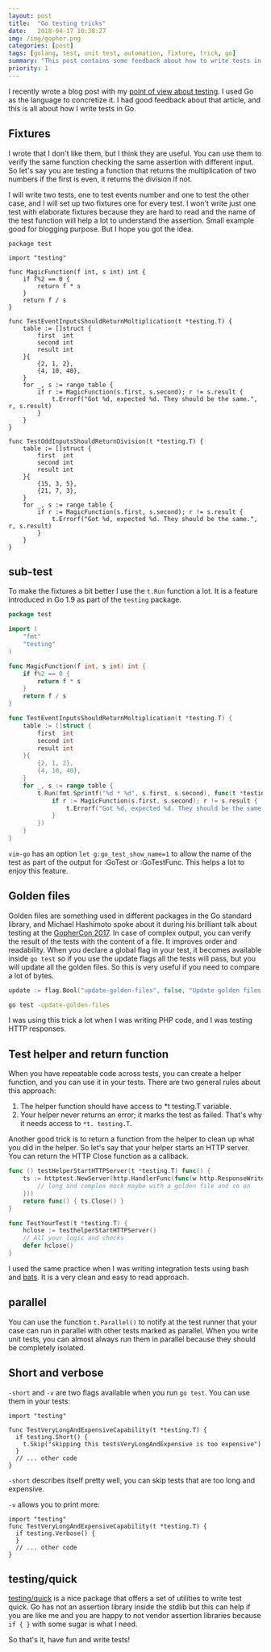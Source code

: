 ```yaml
---
layout: post
title:  "Go testing tricks"
date:   2018-04-17 10:38:27
img: /img/gopher.png
categories: [post]
tags: [golang, test, unit test, automation, fixture, trick, go]
summary: "This post contains some feedback about how to write tests in Go."
priority: 1
---
```

I recently wrote a blog post with my [point of view about
testing](/blog/testing-shit). I used Go as the language to concretize it. I had
good feedback about that article, and this is all about how I write tests in
Go.

## Fixtures
I wrote that I don't like them, but I think they are useful. You can use them
to verify the same function checking the same assertion with different input.
So let's say you are testing a function that returns the multiplication of two
numbers if the first is even, it returns the division if not.

I will write two tests, one to test events number and one to test the other
case, and I will set up two fixtures one for every test. I won't write just one
test with elaborate fixtures because they are hard to read and the name of the
test function will help a lot to understand the assertion. Small example good
for blogging purpose. But I hope you got the idea.

```golang
package test

import "testing"

func MagicFunction(f int, s int) int {
    if f%2 == 0 {
        return f * s
    }
    return f / s
}

func TestEventInputsShouldReturnMoltiplication(t *testing.T) {
    table := []struct {
        first  int
        second int
        result int
    }{
        {2, 1, 2},
        {4, 10, 40},
    }
    for _, s := range table {
        if r := MagicFunction(s.first, s.second); r != s.result {
            t.Errorf("Got %d, expected %d. They should be the same.", r, s.result)
        }
    }
}

func TestOddInputsShouldReturnDivision(t *testing.T) {
    table := []struct {
        first  int
        second int
        result int
    }{
        {15, 3, 5},
        {21, 7, 3},
    }
    for _, s := range table {
        if r := MagicFunction(s.first, s.second); r != s.result {
            t.Errorf("Got %d, expected %d. They should be the same.", r, s.result)
        }
    }
}
```

## sub-test

To make the fixtures a bit better I use the `t.Run` function a lot. It is a
feature introduced in Go 1.9 as part of the `testing` package.

```go
package test

import (
    "fmt"
    "testing"
)

func MagicFunction(f int, s int) int {
    if f%2 == 0 {
        return f * s
    }
    return f / s
}

func TestEventInputsShouldReturnMoltiplication(t *testing.T) {
    table := []struct {
        first  int
        second int
        result int
    }{
        {2, 1, 2},
        {4, 10, 40},
    }
    for _, s := range table {
        t.Run(fmt.Sprintf("%d * %d", s.first, s.second), func(t *testing.T) {
            if r := MagicFunction(s.first, s.second); r != s.result {
                t.Errorf("Got %d, expected %d. They should be the same.", r, s.result)
            }
        })
    }
}
```

`vim-go` has an option `let g:go_test_show_name=1` to allow the name of the
test as part of the output for :GoTest or :GoTestFunc. This helps a lot to
enjoy this feature.

## Golden files

Golden files are something used in different packages in the Go standard
library, and Michael Hashimoto spoke about it during his brilliant talk about
testing at the [GopherCon 2017](https://www.youtube.com/watch?v=8hQG7QlcLBk).
In case of complex output, you can verify the result of the tests with the
content of a file. It improves order and readability.  When you declare a
global flag in your test, it becomes available inside `go test` so if you use
the update flags all the tests will pass, but you will update all the golden
files. So this is very useful if you need to compare a lot of bytes.

```go
update := flag.Bool("update-golden-files", false, "Update golden files.")
```

```sh
go test -update-golden-files
```
I was using this trick a lot when I was writing PHP code, and I was testing HTTP responses.

## Test helper and return function
When you have repeatable code across tests, you can create a helper function,
and you can use it in your tests. There are two general rules about this
approach:

1. The helper function should have access to *t testing.T variable.
2. Your helper never returns an error; it marks the test as failed. That's why
it needs access to `*t. testing.T`.

Another good trick is to return a function from the helper to clean up what you
did in the helper. So let's say that your helper starts an HTTP server. You can
return the HTTP Close function as a callback.

```go
func () testHelperStartHTTPServer(t *testing.T) func() {
    ts := httptest.NewServer(http.HandlerFunc(func(w http.ResponseWriter, r *http.Request) {
        // long and complex mock maybe with a golden file and so on
    }))
    return func() { ts.Close() }
}

func TestYourTest(t *testing.T) {
    hclose := testhelperStartHTTPServer()
    // All your logic and checks
    defer hclose()
}
```
I used the same practice when I was writing integration tests using bash and
[bats](https://github.com/sstephenson/bats). It is a very clean and easy to
read approach.

## parallel
You can use the function `t.Parallel()` to notify at the test runner that your
case can run in parallel with other tests marked as parallel.  When you write
unit tests, you can almost always run them in parallel because they should be
completely isolated.

## Short and verbose
`-short` and `-v` are two flags available when you run `go test`. You can use
them in your tests:

```
import "testing"

func TestVeryLongAndExpensiveCapability(t *testing.T) {
  if testing.Short() {
    t.Skip("skipping this testsVeryLongAndExpensive is too expensive")
  }
  // ... other code
}
```
`-short` describes itself pretty well, you can skip tests that are too long and expensive.

`-v` allows you to print more:
```
import "testing"
func TestVeryLongAndExpensiveCapability(t *testing.T) {
  if testing.Verbose() {
  }
  // ... other code
}
```

## testing/quick
[testing/quick](https://golang.org/pkg/testing/quick/) is a nice package that
offers a set of utilities to write test quick. Go has not an assertion library
inside the stdlib but this can help if you are like me and you are happy to not
vendor assertion libraries because `if { }` with some sugar is what I need.

So that's it, have fun and write tests!
